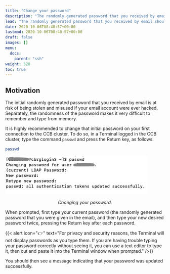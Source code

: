 ```yaml
---
title: "Change your password"
description: "The randomly generated password that you received by email should be replaced by a new secure and memorable password."
lead: "The randomly generated password that you received by email should be replaced by a new secure and memorable password."
date: 2020-10-06T08:48:57+00:00
lastmod: 2020-10-06T08:48:57+00:00
draft: false
images: []
menu:
  docs:
    parent: "ssh"
weight: 320
toc: true
---
```


## Motivation

The initial randomly generated password that you received by email is at risk
of being stolen and misused if your email account were ever hacked.
Separately, the randomness of the password makes it very difficult to remember
and type from memory.

It is highly recommended to change that initial password on your first
connection to the CCB cluster.
To do so, in a Terminal logged in the CCB cluster, type the command `passwd`
and press the Return key, as follows:

```bash
passwd
```

![Changing your password.](passwd-screenshot.png)

<p align='center'><i>Changing your password.</i></p>

When prompted, first type your current password (the randomly generated
password that you were given in the email), and then type your new desired
password twice, pressing the Return key after each password.

{{< alert icon="👉" text="For privacy and security reasons, the Terminal will not display passwords as you type them. If you are having trouble typing your password correctly without seeing it, you can use a text editor to type it, then cut and paste it into the Terminal window when prompted." />}}

You should then see a message indicating that your password was updated
successfully.

<!-- Link definitions -->
